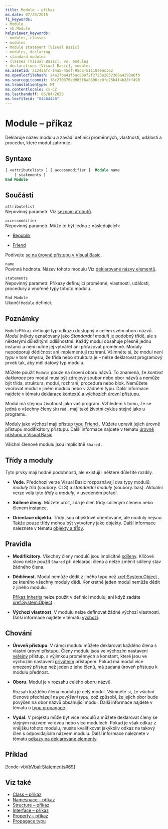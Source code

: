 ```yaml
---
title: Module – příkaz
ms.date: 07/20/2015
f1_keywords:
- Module
- vb.Module
helpviewer_keywords:
- modules, classes
- modules
- Module statement [Visual Basic]
- modules, declaring
- standard modules
- classes [Visual Basic], vs. modules
- declarations [Visual Basic], modules
ms.assetid: a1243afc-14a5-45df-95d5-51118aeac362
ms.openlocfilehash: 24a27ba41f5ac889f2f2725a2852368a4292a6fb
ms.sourcegitcommit: f8c270376ed905f6a8896ce0fe25b4f4b38ff498
ms.translationtype: MT
ms.contentlocale: cs-CZ
ms.lasthandoff: 06/04/2020
ms.locfileid: "84404448"
---
```

# <a name="module-statement"></a>Module – příkaz

Deklaruje název modulu a zavádí definici proměnných, vlastností, událostí a procedur, které modul zahrnuje.

## <a name="syntax"></a>Syntaxe

```vb
[ <attributelist> ] [ accessmodifier ]  Module name
    [ statements ]
End Module
```

## <a name="parts"></a>Součásti

`attributelist`  
Nepovinný parametr. Viz [seznam atributů](attribute-list.md).

`accessmodifier`  
Nepovinný parametr. Může to být jedna z následujících:

- [Republik](../modifiers/public.md)

- [Friend](../modifiers/friend.md)

Podívejte [se na úrovně přístupu v Visual Basic](../../programming-guide/language-features/declared-elements/access-levels.md).

`name`  
Povinná hodnota. Název tohoto modulu Viz [deklarované názvy elementů](../../programming-guide/language-features/declared-elements/declared-element-names.md).

`statements`  
Nepovinný parametr. Příkazy definující proměnné, vlastnosti, události, procedury a vnořené typy tohoto modulu.

`End Module`  
Ukončí `Module` definici.

## <a name="remarks"></a>Poznámky

`Module`Příkaz definuje typ odkazu dostupný v celém svém oboru názvů. *Modul* (někdy označovaný jako *Standardní modul*) je podobný třídě, ale s některými důležitými odlišnostmi. Každý modul obsahuje přesně jednu instanci a není nutné jej vytvářet ani přiřazovat proměnné. Moduly nepodporují dědičnost ani implementují rozhraní. Všimněte si, že modul není *typu* v tom smyslu, že třída nebo struktura je – nelze deklarovat programový prvek tak, aby měl datový typ modulu.

Můžete použít `Module` pouze na úrovni oboru názvů. To znamená, že *kontext deklarace* pro modul musí být zdrojový soubor nebo obor názvů a nemůže být třída, struktura, modul, rozhraní, procedura nebo blok. Nemůžete vnořovat modul v jiném modulu nebo v žádném typu. Další informace najdete v tématu [deklarace kontextů a výchozích úrovní přístupu](declaration-contexts-and-default-access-levels.md).

Modul má stejnou životnost jako váš program. Vzhledem k tomu, že se jedná o všechny členy `Shared` , mají také životní cyklus stejné jako u programu.

Moduly jako výchozí mají přístup [typu Friend](../modifiers/friend.md) . Můžete upravit jejich úrovně přístupu modifikátory přístupu. Další informace najdete v tématu [úrovně přístupu v Visual Basic](../../programming-guide/language-features/declared-elements/access-levels.md).

Všichni členové modulu jsou implicitně `Shared` .

## <a name="classes-and-modules"></a>Třídy a moduly

Tyto prvky mají hodně podobnosti, ale existují i některé důležité rozdíly.

- **Vede.** Předchozí verze Visual Basic rozpoznávají dva typy modulů: *moduly tříd* (soubory. CLS) a *standardní moduly* (soubory. bas). Aktuální verze volá tyto *třídy* a *moduly*, v uvedeném pořadí.

- **Sdílené členy.** Můžete určit, zda je člen třídy sdíleným členem nebo členem instance.

- **Orientace objektu.** Třídy jsou objektově orientované, ale moduly nejsou. Takže pouze třídy mohou být vytvořeny jako objekty. Další informace naleznete v tématu [objekty a třídy](../../programming-guide/language-features/objects-and-classes/index.md).

## <a name="rules"></a>Pravidla

- **Modifikátory.** Všechny členy modulů jsou implicitně [sdíleny](../modifiers/shared.md). Klíčové slovo nelze použít `Shared` při deklaraci člena a nelze změnit sdílený stav žádného člena.

- **Dědičnost.** Modul nemůže dědit z jiného typu než <xref:System.Object> , ze kterého všechny moduly dědí. Konkrétně jeden modul nemůže dědit z jiného modulu.

  [Příkaz Inherits](inherits-statement.md) nelze použít v definici modulu, ani když zadáte <xref:System.Object> .

- **Výchozí vlastnost.** V modulu nelze definovat žádné výchozí vlastnosti. Další informace najdete v tématu [výchozí](../modifiers/default.md).

## <a name="behavior"></a>Chování

- **Úroveň přístupu.** V rámci modulu můžete deklarovat každého člena s vlastní úrovní přístupu. Členy modulu jsou ve výchozím nastavení [veřejný](../modifiers/public.md) přístup, s výjimkou proměnných a konstant, které jsou ve výchozím nastavení [privátním](../modifiers/private.md) přístupem. Pokud má modul více omezený přístup než jeden z jeho členů, má zadaná úroveň přístupu k modulu přednost.

- **Oboru.** Modul je v rozsahu celého oboru názvů.

  Rozsah každého člena modulu je celý modul. Všimněte si, že všichni členové přecházejí na *povýšení typu*, což způsobí, že jejich obor bude povýšen na obor názvů obsahující modul. Další informace najdete v tématu o [typu propagace](../../programming-guide/language-features/declared-elements/type-promotion.md).

- **Vydal.** V projektu může být více modulů a můžete deklarovat členy se stejným názvem ve dvou nebo více modulech. Pokud je však odkaz z vnějšku tohoto modulu, musíte kvalifikovat jakýkoliv odkaz na takový člen s odpovídajícím názvem modulu. Další informace naleznete v tématu [odkazy na deklarované elementy](../../programming-guide/language-features/declared-elements/references-to-declared-elements.md).

## <a name="example"></a>Příklad

[!code-vb[VbVbalrStatements#69](~/samples/snippets/visualbasic/VS_Snippets_VBCSharp/VbVbalrStatements/VB/Class1.vb#69)]

## <a name="see-also"></a>Viz také

- [Class – příkaz](class-statement.md)
- [Namespace – příkaz](namespace-statement.md)
- [Structure – příkaz](structure-statement.md)
- [Interface – příkaz](interface-statement.md)
- [Property – příkaz](property-statement.md)
- [Propagace typu](../../programming-guide/language-features/declared-elements/type-promotion.md)
